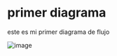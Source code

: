 # primer diagrama

este es mi primer diagrama de flujo

![image](https://github.com/valdiviamanuel/Pensamiento_computacional/assets/143018460/937398c1-93ed-44da-8b6a-821622c0ffc4)
